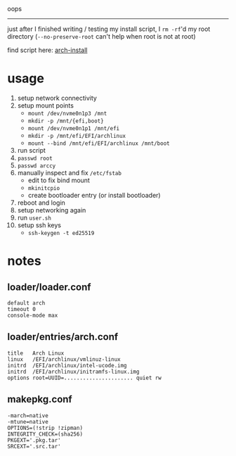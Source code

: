 oops

---

just after I finished writing / testing my install script,
I `rm -rf`'d my root directory
(`--no-preserve-root` can't help when root is not at root)

find script here: [arch-install](https://github.com/seankhliao/arch-install)

# usage

1. setup network connectivity
2. setup mount points
   - `mount /dev/nvme0n1p3 /mnt`
   - `mkdir -p /mnt/{efi,boot}`
   - `mount /dev/nvme0n1p1 /mnt/efi`
   - `mkdir -p /mnt/efi/EFI/archlinux`
   - `mount --bind /mnt/efi/EFI/archlinux /mnt/boot`
3. run script
4. `passwd root`
5. `passwd arccy`
6. manually inspect and fix `/etc/fstab`
   - edit to fix bind mount
   - `mkinitcpio`
   - create bootloader entry (or install bootloader)
7. reboot and login
8. setup networking again
9. run `user.sh`
10. setup ssh keys
    - `ssh-keygen -t ed25519`

# notes

## loader/loader.conf

```
default arch
timeout 0
console-mode max
```

## loader/entries/arch.conf

```
title 	Arch Linux
linux 	/EFI/archlinux/vmlinuz-linux
initrd	/EFI/archlinux/intel-ucode.img
initrd  /EFI/archlinux/initramfs-linux.img
options root=UUID=...................... quiet rw
```

## makepkg.conf

```
-march=native
-mtune=native
OPTIONS=(!strip !zipman)
INTEGRITY_CHECK=(sha256)
PKGEXT='.pkg.tar'
SRCEXT='.src.tar'
```
